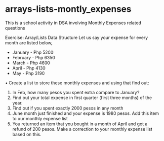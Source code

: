 # arrays-lists-montly_expenses
This is a school activity in DSA involving Monthly Expenses related questions

Exercise: Array/Lists Data Structure
Let us say your expense for every month are listed below,

- January - Php 5200
- February - Php 6350
- March - Php 4600
- April - Php 4130
- May - Php 3190
  
• Create a list to store these monthly expenses and using that find out:
1. In Feb, how many pesos you spent extra compare to January?
2. Find out your total expense in first quarter (first three months) of the year.
3. Find out if you spent exactly 2000 pesos in any month
4. June month just finished and your expense is 1980 pesos. Add this item to our monthly expense list
5. You returned an item that you bought in a month of April and got a refund of 200 pesos. Make a correction to your monthly expense list based on this.


